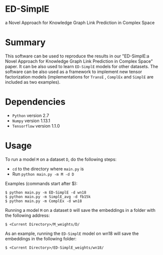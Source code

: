 # ED-SimplE
a Novel Approach for Knowledge Graph Link Prediction in Complex Space
# Summary
This software can be used to reproduce the results in our "ED-SimplE:a Novel Approach for Knowledge Graph Link Prediction in Complex Space" paper. It can be also used to learn `ED-SimplE` models for other datasets. The software can be also used as a framework to implement new tensor factorization models (implementations for `TransE` , `ComplEx` and `SimplE` are included as two examples).
# Dependencies
* `Python` version 2.7
* `Numpy` version 1.13.1
* `Tensorflow` version 1.1.0
# Usage
To run a model `M` on a dataset `D`, do the following steps:
* `cd` to the directory where `main.py` is  
* Run `python main.py -m M -d D`  
  
Examples (commands start after $):  
  
`$ python main.py -m ED-SimplE -d wn18`  
`$ python main.py -m SimplE_avg -d fb15k`  
`$ python main.py -m ComplEx -d wn18`  
  
Running a model `M` on a dataset `D` will save the embeddings in a folder with the following address:  
  
`$ <Current Directory>/M_weights/D/`  
  
As an example, running the `ED-SimplE` model on wn18 will save the embeddings in the following folder:  
  
`$ <Current Directory>/ED-SimplE_weights/wn18/`  
 
